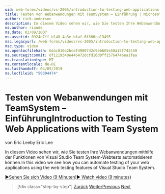 ```yaml
---
uid: web-forms/videos/vs-2005/introduction-to-testing-web-applications-with-team-system
title: Testen von Webanwendungen mit TeamSystem – Einführung | Microsoft-Dokumentation
author: rick-anderson
description: In diesem Video sehen wir, wie Sie testen Ihre Webanwendungen mithilfe der Funktionen von Visual Studio Team System-Webtests automatisieren können.
ms.author: riande
ms.date: 02/09/2007
ms.assetid: 0924e7ff-b148-4a3e-bfaf-6f866ca13495
msc.legacyurl: /web-forms/videos/vs-2005/introduction-to-testing-web-applications-with-team-system
msc.type: video
ms.openlocfilehash: 6dac810a2bcef49807d2c9eb605e50a15f742449
ms.sourcegitcommit: 0f1119340e4464720cfd16d0ff15764746ea1fea
ms.translationtype: MT
ms.contentlocale: de-DE
ms.lasthandoff: 04/09/2019
ms.locfileid: "59394474"
---
```

# <a name="introduction-to-testing-web-applications-with-team-system"></a><span data-ttu-id="8591c-103">Testen von Webanwendungen mit TeamSystem – Einführung</span><span class="sxs-lookup"><span data-stu-id="8591c-103">Introduction to Testing Web Applications with Team System</span></span>

<span data-ttu-id="8591c-104">von Eric Lee</span><span class="sxs-lookup"><span data-stu-id="8591c-104">by Eric Lee</span></span>

<span data-ttu-id="8591c-105">In diesem Video sehen wir, wie Sie testen Ihre Webanwendungen mithilfe der Funktionen von Visual Studio Team System-Webtests automatisieren können.</span><span class="sxs-lookup"><span data-stu-id="8591c-105">In this video we see how you can automate testing of your web applications using the web testing features of Visual Studio Team System.</span></span>

[<span data-ttu-id="8591c-106">&#9654;Sehen Sie sich Video (9 Minuten)</span><span class="sxs-lookup"><span data-stu-id="8591c-106">&#9654; Watch video (9 minutes)</span></span>](https://channel9.msdn.com/Blogs/ASP-NET-Site-Videos/introduction-to-testing-web-applications-with-team-system)

> [!div class="step-by-step"]
> <span data-ttu-id="8591c-107">[Zurück](introduction-to-unit-testing-with-team-system.md)
> [Weiter](introduction-to-load-testing-web-applications-with-team-system.md)</span><span class="sxs-lookup"><span data-stu-id="8591c-107">[Previous](introduction-to-unit-testing-with-team-system.md)
[Next](introduction-to-load-testing-web-applications-with-team-system.md)</span></span>

